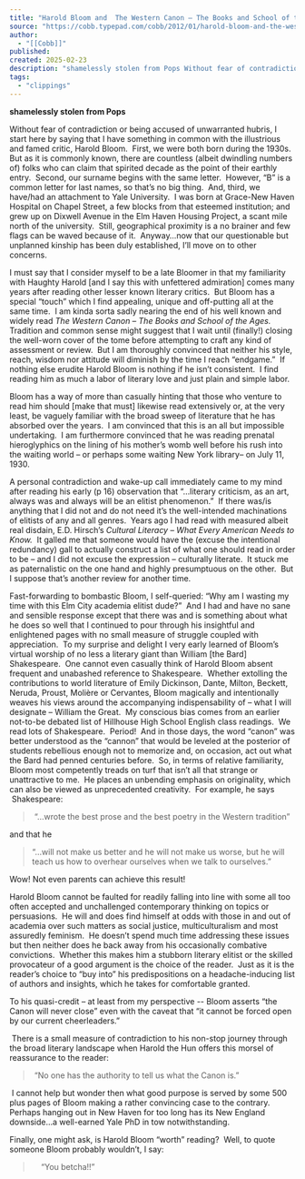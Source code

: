 ```yaml
---
title: "Harold Bloom and  The Western Canon – The Books and School of the Ages"
source: "https://cobb.typepad.com/cobb/2012/01/harold-bloom-and-the-western-canon-the-books-and-school-of-the-ages.html"
author:
  - "[[Cobb]]"
published:
created: 2025-02-23
description: "shamelessly stolen from Pops Without fear of contradiction or being accused of unwarranted hubris, I start here by saying that I have something in common with the illustrious and famed critic, Harold Bloom. First, we were both born during the..."
tags:
  - "clippings"
---
```

**shamelessly stolen from Pops**

Without fear of contradiction or being accused of unwarranted hubris, I start here by saying that I have something in common with the illustrious and famed critic, Harold Bloom.  First, we were both born during the 1930s.  But as it is commonly known, there are countless (albeit dwindling numbers of) folks who can claim that spirited decade as the point of their earthly entry.  Second, our surname begins with the same letter.  However, “B” is a common letter for last names, so that’s no big thing.  And, third, we have/had an attachment to Yale University.  I was born at Grace-New Haven Hospital on Chapel Street, a few blocks from that esteemed institution; and grew up on Dixwell Avenue in the Elm Haven Housing Project, a scant mile north of the university.  Still, geographical proximity is a no brainer and few flags can be waved because of it.  Anyway…now that our questionable but unplanned kinship has been duly established, I’ll move on to other concerns.

I must say that I consider myself to be a late Bloomer in that my familiarity with Haughty Harold \[and I say this with unfettered admiration\] comes many years after reading other lesser known literary critics.  But Bloom has a special “touch” which I find appealing, unique and off-putting all at the same time.  I am kinda sorta sadly nearing the end of his well known and widely read *The Western Canon – The Books and School of the Ages.*  Tradition and common sense might suggest that I wait until (finally!) closing the well-worn cover of the tome before attempting to craft any kind of assessment or review.  But I am thoroughly convinced that neither his style, reach, wisdom nor attitude will diminish by the time I reach “endgame.”  If nothing else erudite Harold Bloom is nothing if he isn’t consistent.  I find reading him as much a labor of literary love and just plain and simple labor.

Bloom has a way of more than casually hinting that those who venture to read him should \[make that must\] likewise read extensively or, at the very least, be vaguely familiar with the broad sweep of literature that he has absorbed over the years.  I am convinced that this is an all but impossible undertaking.  I am furthermore convinced that he was reading prenatal hieroglyphics on the lining of his mother’s womb well before his rush into the waiting world – or perhaps some waiting New York library– on July 11, 1930.

A personal contradiction and wake-up call immediately came to my mind after reading his early (p 16) observation that “…literary criticism, as an art, always was and always will be an elitist phenomenon.”  If there was/is anything that I did not and do not need it’s the well-intended machinations of elitists of any and all genres.  Years ago I had read with measured albeit real disdain, E.D. Hirsch’s *Cultural Literacy – What Every American Needs to Know.*  It galled me that someone would have the (excuse the intentional redundancy) gall to actually construct a list of what one should read in order to be – and I did not excuse the expression – culturally literate.  It stuck me as paternalistic on the one hand and highly presumptuous on the other.  But I suppose that’s another review for another time.

Fast-forwarding to bombastic Bloom, I self-queried: “Why am I wasting my time with this Elm City academia elitist dude?”  And I had and have no sane and sensible response except that there was and is something about what he does so well that I continued to pour through his insightful and enlightened pages with no small measure of struggle coupled with appreciation.  To my surprise and delight I very early learned of Bloom’s virtual worship of no less a literary giant than William \[the Bard\] Shakespeare.  One cannot even casually think of Harold Bloom absent frequent and unabashed reference to Shakespeare.  Whether extolling the contributions to world literature of Emily Dickinson, Dante, Milton, Beckett, Neruda, Proust, Molière or Cervantes, Bloom magically and intentionally weaves his views around the accompanying indispensability of – what I will designate – William the Great.  My conscious bias comes from an earlier not-to-be debated list of Hillhouse High School English class readings.  We read lots of Shakespeare.  Period!  And in those days, the word “canon” was better understood as the “cannon” that would be leveled at the posterior of students rebellious enough not to memorize and, on occasion, act out what the Bard had penned centuries before.  So, in terms of relative familiarity, Bloom most competently treads on turf that isn’t all that strange or unattractive to me.  He places an unbending emphasis on originality, which can also be viewed as unprecedented creativity.  For example, he says  Shakespeare:

>  “…wrote the best prose and the best poetry in the Western tradition”

and that he

> “…will not make us better and he will not make us worse, but he will teach us how to overhear ourselves when we talk to ourselves.” 

Wow! Not even parents can achieve this result!

Harold Bloom cannot be faulted for readily falling into line with some all too often accepted and unchallenged contemporary thinking on topics or persuasions.  He will and does find himself at odds with those in and out of academia over such matters as social justice, multiculturalism and most assuredly feminism.  He doesn’t spend much time addressing these issues but then neither does he back away from his occasionally combative convictions.  Whether this makes him a stubborn literary elitist or the skilled provocateur of a good argument is the choice of the reader.  Just as it is the reader’s choice to “buy into” his predispositions on a headache-inducing list of authors and insights, which he takes for comfortable granted.

To his quasi-credit – at least from my perspective -- Bloom asserts “the Canon will never close” even with the caveat that “it cannot be forced open by our current cheerleaders.”

 There is a small measure of contradiction to his non-stop journey through the broad literary landscape when Harold the Hun offers this morsel of reassurance to the reader:

>  “No one has the authority to tell us what the Canon is.” 

 I cannot help but wonder then what good purpose is served by some 500 plus pages of Bloom making a rather convincing case to the contrary.  Perhaps hanging out in New Haven for too long has its New England downside…a well-earned Yale PhD in tow notwithstanding.

Finally, one might ask, is Harold Bloom “worth” reading?  Well, to quote someone Bloom probably wouldn’t, I say:

>     “You betcha!!”